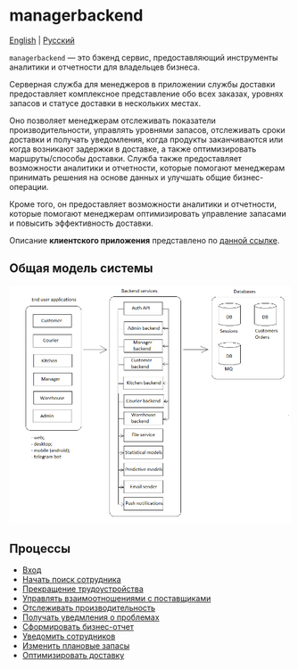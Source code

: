 # managerbackend

[English](managerbackend.md) | [Русский](managerbackend.ru.md)

`managerbackend` — это бэкенд сервис, предоставляющий инструменты аналитики и отчетности для владельцев бизнеса.

Серверная служба для менеджеров в приложении службы доставки предоставляет комплексное представление обо всех заказах, уровнях запасов и статусе доставки в нескольких местах.

Оно позволяет менеджерам отслеживать показатели производительности, управлять уровнями запасов, отслеживать сроки доставки и получать уведомления, когда продукты заканчиваются или когда возникают задержки в доставке, а также оптимизировать маршруты/способы доставки.
Служба также предоставляет возможности аналитики и отчетности, которые помогают менеджерам принимать решения на основе данных и улучшать общие бизнес-операции.

Кроме того, он предоставляет возможности аналитики и отчетности, которые помогают менеджерам оптимизировать управление запасами и повысить эффективность доставки.

Описание **клиентского приложения** представлено по [данной ссылке](../frontend/managerclient.ru.md). 

## Общая модель системы 

![system_overall](../img/system_overall.png)

## Процессы 

- [Вход](../processes/auth/signin.ru.md)
- [Начать поиск сотрудника](../processes/manager/startemployeesearch.ru.md)
- [Прекращение трудоустройства](../processes/manager/terminationofemployment.ru.md)
- [Управлять взаимоотношениями с поставщиками](../processes/manager/supplierrelationships.ru.md)
- [Отслеживать производительность](../processes/manager/trackperformance.ru.md)
- [Получать уведмления о проблемах](../processes/manager/notificationsaboutproblems.ru.md)
- [Сформировать бизнес-отчет](../processes/manager/businessreport.ru.md)
- [Уведомить сотрудников](../processes/manager/notifyemployees.ru.md)
- [Изменить плановые запасы](../processes/manager/inventorylevels.ru.md)
- [Оптимизировать доставку](../processes/manager/optimizedelivery.ru.md)
